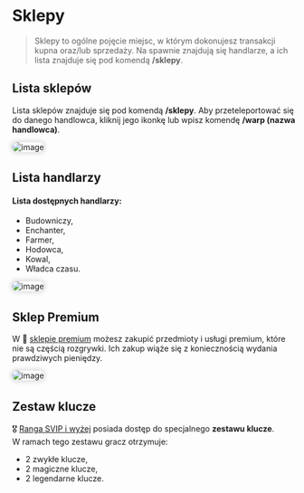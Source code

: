 <style>
img:not(.medium-zoom-image--opened):not(.navbar-link-icon) {
    max-width: 350px; /* Maksymalna szerokość */
    max-height: 300px; /* Maksymalna wysokość */
    width: auto; /* Automatyczna szerokość */
    height: auto; /* Automatyczna wysokość */
    object-fit: contain; /* Dopasowanie bez przycinania */
    margin: 0 8px 4px 0;
    box-shadow: 0 0 6px 4px rgba(0, 0, 0, .1);
    border-radius: 10px;
}
</style>

# Sklepy

> Sklepy to ogólne pojęcie miejsc, w którym dokonujesz transakcji kupna oraz/lub sprzedaży. Na spawnie znajdują się handlarze, a ich lista znajduje się pod komendą **/sklepy**.

## Lista sklepów

Lista sklepów znajduje się pod komendą **/sklepy**. Aby przeteleportować się do danego handlowca, kliknij jego ikonkę lub wpisz komendę **/warp (nazwa handlowca)**.

![image](/pages/images/shops/shop-1.webp)

## Lista handlarzy

#### Lista dostępnych handlarzy:
- Budowniczy,
- Enchanter,
- Farmer,
- Hodowca,
- Kowal,
- Władca czasu.

![image](/pages/images/shops/shop-3.webp)

## Sklep Premium

W 🏪 [sklepie premium](/shops) możesz zakupić przedmioty i usługi premium, które nie są częścią rozgrywki. Ich zakup wiąże się z koniecznością wydania prawdziwych pieniędzy.

![image](/pages/images/shops/shop-2.webp)

## Zestaw klucze

🎖️ [Ranga SVIP i wyżej](/ranks) posiada dostęp do specjalnego **zestawu klucze**.<br>W ramach tego zestawu gracz otrzymuje:
- 2 zwykłe klucze,
- 2 magiczne klucze,
- 2 legendarne klucze.